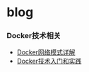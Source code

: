 blog
====
### Docker技术相关
- [Docker网络模式详解](https://github.com/wplatform/blog/blob/master/posts/Docker%E7%BD%91%E7%BB%9C%E6%A8%A1%E5%BC%8F%E8%AF%A6%E8%A7%A3.md) 
- [Docker技术入门和实践](https://github.com/wplatform/blog/blob/master/posts/Docker%E6%8A%80%E6%9C%AF%E5%85%A5%E9%97%A8%E5%92%8C%E5%AE%9E%E8%B7%B5.md) 
